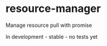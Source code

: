 resource-manager
================

Manage resource pull with promise

In development - stable - no tests yet
